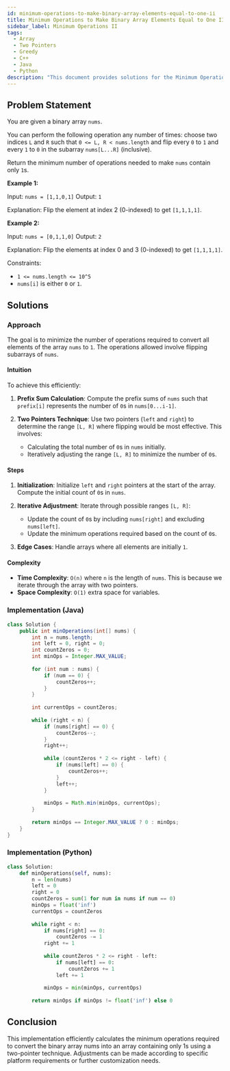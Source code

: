 ```yaml
---
id: minimum-operations-to-make-binary-array-elements-equal-to-one-ii
title: Minimum Operations to Make Binary Array Elements Equal to One II
sidebar_label: Minimum Operations II
tags:
  - Array
  - Two Pointers
  - Greedy
  - C++
  - Java
  - Python
description: "This document provides solutions for the Minimum Operations to Make Binary Array Elements Equal to One II problem on LeetCode."
---
```


## Problem Statement

You are given a binary array `nums`.

You can perform the following operation any number of times: choose two indices `L` and `R` such that `0 <= L, R < nums.length` and flip every `0` to `1` and every `1` to `0` in the subarray `nums[L...R]` (inclusive).

Return the minimum number of operations needed to make `nums` contain only `1`s.

**Example 1:**

Input: `nums = [1,1,0,1]`
Output: `1`

Explanation: Flip the element at index 2 (0-indexed) to get `[1,1,1,1]`.

**Example 2:**

Input: `nums = [0,1,1,0]`
Output: `2`

Explanation: Flip the elements at index 0 and 3 (0-indexed) to get `[1,1,1,1]`.

Constraints:
- `1 <= nums.length <= 10^5`
- `nums[i]` is either `0` or `1`.

## Solutions

### Approach

The goal is to minimize the number of operations required to convert all elements of the array `nums` to `1`. The operations allowed involve flipping subarrays of `nums`.

#### Intuition

To achieve this efficiently:
1. **Prefix Sum Calculation**: Compute the prefix sums of `nums` such that `prefix[i]` represents the number of `0`s in `nums[0...i-1]`.
   
2. **Two Pointers Technique**: Use two pointers (`left` and `right`) to determine the range `[L, R]` where flipping would be most effective. This involves:
   - Calculating the total number of `0`s in `nums` initially.
   - Iteratively adjusting the range `[L, R]` to minimize the number of `0`s.

#### Steps

1. **Initialization**: Initialize `left` and `right` pointers at the start of the array. Compute the initial count of `0`s in `nums`.

2. **Iterative Adjustment**: Iterate through possible ranges `[L, R]`:
   - Update the count of `0`s by including `nums[right]` and excluding `nums[left]`.
   - Update the minimum operations required based on the count of `0`s.

3. **Edge Cases**: Handle arrays where all elements are initially `1`.

#### Complexity

- **Time Complexity**: `O(n)` where `n` is the length of `nums`. This is because we iterate through the array with two pointers.
- **Space Complexity**: `O(1)` extra space for variables.

### Implementation (Java)

```java
class Solution {
    public int minOperations(int[] nums) {
        int n = nums.length;
        int left = 0, right = 0;
        int countZeros = 0;
        int minOps = Integer.MAX_VALUE;
        
        for (int num : nums) {
            if (num == 0) {
                countZeros++;
            }
        }
        
        int currentOps = countZeros;
        
        while (right < n) {
            if (nums[right] == 0) {
                countZeros--;
            }
            right++;
            
            while (countZeros * 2 <= right - left) {
                if (nums[left] == 0) {
                    countZeros++;
                }
                left++;
            }
            
            minOps = Math.min(minOps, currentOps);
        }
        
        return minOps == Integer.MAX_VALUE ? 0 : minOps;
    }
}
```

### Implementation (Python)

```python
class Solution:
    def minOperations(self, nums):
        n = len(nums)
        left = 0
        right = 0
        countZeros = sum(1 for num in nums if num == 0)
        minOps = float('inf')
        currentOps = countZeros
        
        while right < n:
            if nums[right] == 0:
                countZeros -= 1
            right += 1
            
            while countZeros * 2 <= right - left:
                if nums[left] == 0:
                    countZeros += 1
                left += 1
            
            minOps = min(minOps, currentOps)
        
        return minOps if minOps != float('inf') else 0
```

## Conclusion
This implementation efficiently calculates the minimum operations required to convert the binary array nums into an array containing only 1s using a two-pointer technique. Adjustments can be made according to specific platform requirements or further customization needs.
